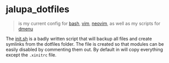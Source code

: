 # jalupa_dotfiles

> is my current config for [bash](home/.bashrc), [vim](home/.vimrc), [neovim](home/neovim), as well as my scripts for [dmenu](https://tools.suckless.org/dmenu)

The [init.sh](init.sh) is a badly written script that will backup all files and create symlinks from the dotfiles folder.
The file is created so that modules can be easily disabled by commenting them out.
By default in will copy everything except the `.xinitrc` file.
